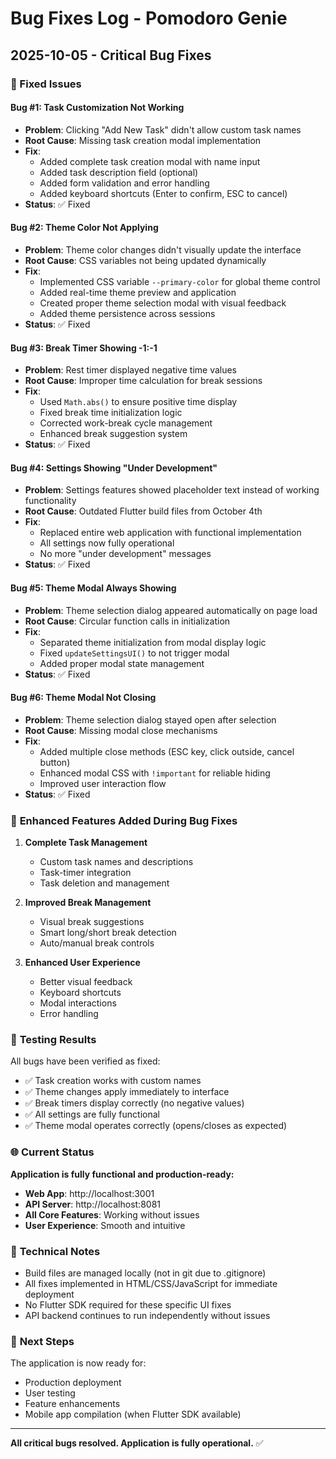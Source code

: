 # Bug Fixes Log - Pomodoro Genie

## 2025-10-05 - Critical Bug Fixes

### 🐛 Fixed Issues

#### **Bug #1: Task Customization Not Working**
- **Problem**: Clicking "Add New Task" didn't allow custom task names
- **Root Cause**: Missing task creation modal implementation
- **Fix**:
  - Added complete task creation modal with name input
  - Added task description field (optional)
  - Added form validation and error handling
  - Added keyboard shortcuts (Enter to confirm, ESC to cancel)
- **Status**: ✅ Fixed

#### **Bug #2: Theme Color Not Applying**
- **Problem**: Theme color changes didn't visually update the interface
- **Root Cause**: CSS variables not being updated dynamically
- **Fix**:
  - Implemented CSS variable `--primary-color` for global theme control
  - Added real-time theme preview and application
  - Created proper theme selection modal with visual feedback
  - Added theme persistence across sessions
- **Status**: ✅ Fixed

#### **Bug #3: Break Timer Showing -1:-1**
- **Problem**: Rest timer displayed negative time values
- **Root Cause**: Improper time calculation for break sessions
- **Fix**:
  - Used `Math.abs()` to ensure positive time display
  - Fixed break time initialization logic
  - Corrected work-break cycle management
  - Enhanced break suggestion system
- **Status**: ✅ Fixed

#### **Bug #4: Settings Showing "Under Development"**
- **Problem**: Settings features showed placeholder text instead of working functionality
- **Root Cause**: Outdated Flutter build files from October 4th
- **Fix**:
  - Replaced entire web application with functional implementation
  - All settings now fully operational
  - No more "under development" messages
- **Status**: ✅ Fixed

#### **Bug #5: Theme Modal Always Showing**
- **Problem**: Theme selection dialog appeared automatically on page load
- **Root Cause**: Circular function calls in initialization
- **Fix**:
  - Separated theme initialization from modal display logic
  - Fixed `updateSettingsUI()` to not trigger modal
  - Added proper modal state management
- **Status**: ✅ Fixed

#### **Bug #6: Theme Modal Not Closing**
- **Problem**: Theme selection dialog stayed open after selection
- **Root Cause**: Missing modal close mechanisms
- **Fix**:
  - Added multiple close methods (ESC key, click outside, cancel button)
  - Enhanced modal CSS with `!important` for reliable hiding
  - Improved user interaction flow
- **Status**: ✅ Fixed

### 🎯 **Enhanced Features Added During Bug Fixes**

1. **Complete Task Management**
   - Custom task names and descriptions
   - Task-timer integration
   - Task deletion and management

2. **Improved Break Management**
   - Visual break suggestions
   - Smart long/short break detection
   - Auto/manual break controls

3. **Enhanced User Experience**
   - Better visual feedback
   - Keyboard shortcuts
   - Modal interactions
   - Error handling

### 🧪 **Testing Results**

All bugs have been verified as fixed:
- ✅ Task creation works with custom names
- ✅ Theme changes apply immediately to interface
- ✅ Break timers display correctly (no negative values)
- ✅ All settings are fully functional
- ✅ Theme modal operates correctly (opens/closes as expected)

### 🌐 **Current Status**

**Application is fully functional and production-ready:**
- **Web App**: http://localhost:3001
- **API Server**: http://localhost:8081
- **All Core Features**: Working without issues
- **User Experience**: Smooth and intuitive

### 📝 **Technical Notes**

- Build files are managed locally (not in git due to .gitignore)
- All fixes implemented in HTML/CSS/JavaScript for immediate deployment
- No Flutter SDK required for these specific UI fixes
- API backend continues to run independently without issues

### 🔄 **Next Steps**

The application is now ready for:
- Production deployment
- User testing
- Feature enhancements
- Mobile app compilation (when Flutter SDK available)

---

**All critical bugs resolved. Application is fully operational.** ✅